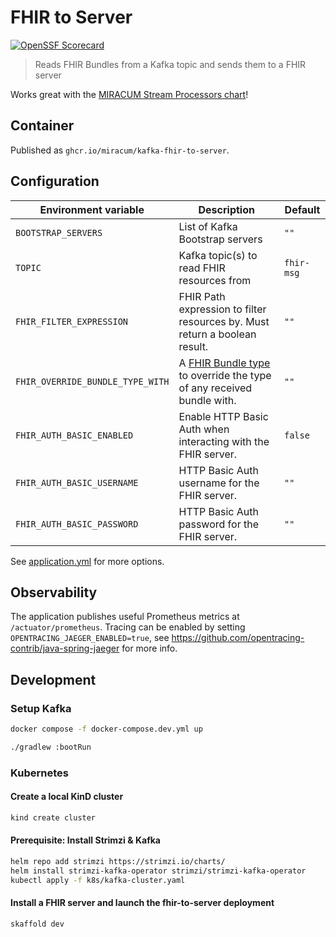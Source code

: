 # FHIR to Server

[![OpenSSF Scorecard](https://api.securityscorecards.dev/projects/github.com/miracum/kafka-fhir-to-server/badge)](https://api.securityscorecards.dev/projects/github.com/miracum/kafka-fhir-to-server)

> Reads FHIR Bundles from a Kafka topic and sends them to a FHIR server

Works great with the [MIRACUM Stream Processors chart](https://github.com/miracum/charts/tree/master/charts/stream-processors)!

## Container

Published as `ghcr.io/miracum/kafka-fhir-to-server`.

## Configuration

| Environment variable             | Description                                                                                                                | Default    |
| -------------------------------- | -------------------------------------------------------------------------------------------------------------------------- | ---------- |
| `BOOTSTRAP_SERVERS`              | List of Kafka Bootstrap servers                                                                                            | `""`       |
| `TOPIC`                          | Kafka topic(s) to read FHIR resources from                                                                                 | `fhir-msg` |
| `FHIR_FILTER_EXPRESSION`         | FHIR Path expression to filter resources by. Must return a boolean result.                                                 | `""`       |
| `FHIR_OVERRIDE_BUNDLE_TYPE_WITH` | A [FHIR Bundle type](https://www.hl7.org/fhir/valueset-bundle-type.html) to override the type of any received bundle with. | `""`       |
| `FHIR_AUTH_BASIC_ENABLED`        | Enable HTTP Basic Auth when interacting with the FHIR server.                                                              | `false`    |
| `FHIR_AUTH_BASIC_USERNAME`       | HTTP Basic Auth username for the FHIR server.                                                                              | `""`       |
| `FHIR_AUTH_BASIC_PASSWORD`       | HTTP Basic Auth password for the FHIR server.                                                                              | `""`       |

See [application.yml](src/main/resources/application.yml) for more options.

## Observability

The application publishes useful Prometheus metrics at `/actuator/prometheus`. Tracing can be enabled by setting
`OPENTRACING_JAEGER_ENABLED=true`, see <https://github.com/opentracing-contrib/java-spring-jaeger> for more info.

## Development

### Setup Kafka

```sh
docker compose -f docker-compose.dev.yml up
```

```sh
./gradlew :bootRun
```

### Kubernetes

#### Create a local KinD cluster

```sh
kind create cluster
```

#### Prerequisite: Install Strimzi & Kafka

```sh
helm repo add strimzi https://strimzi.io/charts/
helm install strimzi-kafka-operator strimzi/strimzi-kafka-operator
kubectl apply -f k8s/kafka-cluster.yaml
```

#### Install a FHIR server and launch the fhir-to-server deployment

```sh
skaffold dev
```
